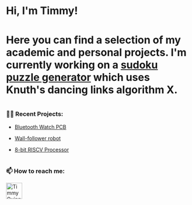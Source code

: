 <h1>Hi, I'm Timmy! <br/><a </h1>

<h3></h3>
<p>
      Here you can find a selection of my academic and personal projects. I'm currently working on a <a href="https://github.com/timmy-quinn/dancing_links_sudoku_solver_generator">sudoku puzzle generator</a> which uses Knuth's dancing links algorithm X. <br>
</p>
<h1> </h1>
<h3>👨‍💻 Recent Projects:</h3>

  - [Bluetooth Watch PCB](https://github.com/timmy-quinn/Bluetooth-Watch-PCB.git)

  - [Wall-follower robot](https://github.com/timmy-quinn/wall_follower_robot)

  - [8-bit RISCV Processor](https://github.com/timmy-quinn/8bit_riscv_processor.git)


<h1> </h1>
<h3> 📫 How to reach me: </h3>
<img align="left" alt="TimmyQuinn | LinkedIn" width="44px" src="https://cdn.jsdelivr.net/npm/simple-icons@v3/icons/linkedin.svg" />


<!--
**joshmadakor1/joshmadakor1** is a ✨ _special_ ✨ repository because its `README.md` (this file) appears on your GitHub profile.

Here are some ideas to get you started:

- 🔭 I’m currently working on ...
- 🌱 I’m currently learning ...
- 👯 I’m looking to collaborate on ...
- 🤔 I’m looking for help with ...
- 💬 Ask me about ...
- 📫 How to reach me: ...
- 😄 Pronouns: ...
- ⚡ Fun fact: ...
-->
